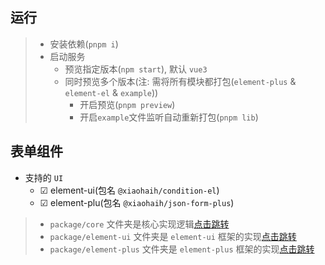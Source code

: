 ## 运行

> - 安装依赖(`pnpm i`)
> - 启动服务
>     - 预览指定版本(`npm start`), 默认 `vue3`
>     - 同时预览多个版本(注: 需将所有模块都打包(`element-plus` & `element-el` & `example`))
>         - 开启预览(`pnpm preview`)
>         - 开启`example`文件监听自动重新打包(`pnpm lib`)

## 表单组件

- 支持的 `UI`
    - &#x2611; element-ui(包名 `@xiaohaih/condition-el`)
    - &#x2611; element-plu(包名 `@xiaohaih/json-form-plus`)

> - `package/core` 文件夹是核心实现逻辑[点击跳转](./package/core/README.md)
> - `package/element-ui` 文件夹是 `element-ui` 框架的实现[点击跳转](./package/element-ui/README.md)
> - `package/element-plus` 文件夹是 `element-plus` 框架的实现[点击跳转](./package/element-plus/README.md)
